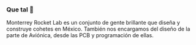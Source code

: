### Que tal 👋

Monterrey Rocket Lab es un conjunto de gente brillante que diseña y construye cohetes en México. También nos encargamos del diseño de la parte de Aviónica, desde las PCB y programación de ellas.
